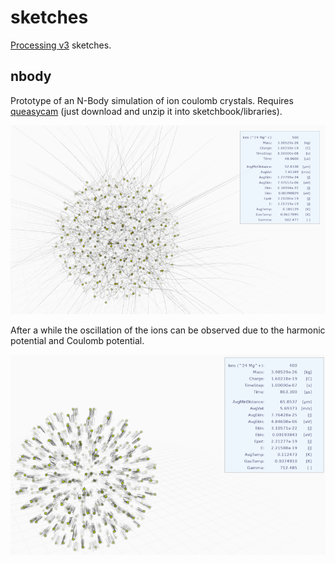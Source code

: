# sketches
[Processing v3](https://processing.org/) sketches.

## nbody
Prototype of an N-Body simulation of ion coulomb crystals. Requires [queasycam](https://github.com/jrc03c/queasycam) (just download and unzip it into sketchbook/libraries).

![nbody01](.images/nbody01.png)

After a while the oscillation of the ions can be observed due to the harmonic potential and Coulomb potential.

![nbody02](.images/nbody02.png)

